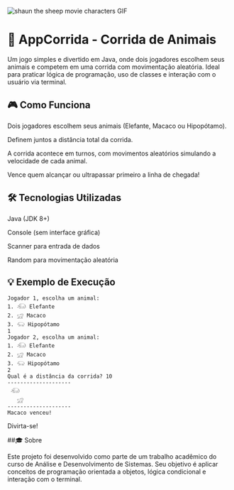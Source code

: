 ![shaun the sheep movie characters GIF](https://github.com/user-attachments/assets/3d4b9f74-57f7-43b6-9ee5-68ad611b8fea)

# 🐾 AppCorrida - Corrida de Animais
Um jogo simples e divertido em Java, onde dois jogadores escolhem seus animais e competem em uma corrida com movimentação aleatória. Ideal para praticar lógica de programação, uso de classes e interação com o usuário via terminal.

## 🎮 Como Funciona
Dois jogadores escolhem seus animais (Elefante, Macaco ou Hipopótamo).

Definem juntos a distância total da corrida.

A corrida acontece em turnos, com movimentos aleatórios simulando a velocidade de cada animal.

Vence quem alcançar ou ultrapassar primeiro a linha de chegada!

## 🛠️ Tecnologias Utilizadas
Java (JDK 8+)

Console (sem interface gráfica)

Scanner para entrada de dados

Random para movimentação aleatória

## 💡 Exemplo de Execução

```
Jogador 1, escolha um animal:
1. 𓃰 Elefante
2. 𓃸 Macaco
3. 𓃯 Hipopótamo
1
Jogador 2, escolha um animal:
1. 𓃰 Elefante
2. 𓃸 Macaco
3. 𓃯 Hipopótamo
2
Qual é a distância da corrida? 10
--------------------
 𓃰
   𓃸
--------------------
Macaco venceu!
```

Divirta-se!

##🎓 Sobre

Este projeto foi desenvolvido como parte de um trabalho acadêmico do curso de Análise e Desenvolvimento de Sistemas.
Seu objetivo é aplicar conceitos de programação orientada a objetos, lógica condicional e interação com o terminal.
